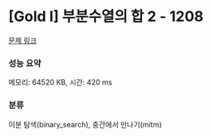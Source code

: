 # [Gold I] 부분수열의 합 2 - 1208 

[문제 링크](https://www.acmicpc.net/problem/1208) 

### 성능 요약

메모리: 64520 KB, 시간: 420 ms

### 분류

이분 탐색(binary_search), 중간에서 만나기(mitm)

